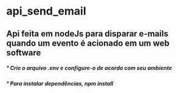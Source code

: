 # api_send_email

<div> <h2> Api feita em nodeJs para disparar e-mails quando um evento é acionado em um web software </h2> </div>
<div> <h5> ° Crie o arquivo .env e configure-o de acordo com seu ambiente </h5> </div>
<div> <h5> ° Para instalar dependências, npm install </h5> </div>